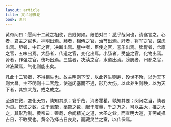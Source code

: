 ```yaml
---
layout: article
title: 灵兰秘典论
book: 素问
---
```


黄帝问曰：愿闻十二藏之相使，贵贱何如。歧伯对曰：悉乎哉问也，请遂言之。心者，君主之官也，神明出焉。肺者，相傅之官，治节出焉。肝者，将军之官，谋虑出焉。胆者，中正之官，决断出焉。膻中者，臣使之官，喜乐出焉。脾胃者，仓廪之官，五味出焉。大肠者，传道之官，变化出焉。小肠者，受盛之官，化物出焉。肾者，作强之官，伎巧出焉。三焦者，决渎之官，水道出焉。膀胱者，州都之官，津液藏焉，气化则能出矣。

凡此十二官者，不得相失也。故主明则下安，以此养生则寿，殁世不殆，以为天下则大昌。主不明则十二官危，使道闭塞而不通，形乃大伤，以此养生则殃，以为天下者，其宗大危，戒之戒之。

至道在微，变化无穷，孰知其原；窘乎哉，消者瞿瞿，孰知其要；闵闵之当，孰者为良。恍惚之数，生于毫氂，毫氂之数，起于度量，千之万之，可以益大，推之大之，其形乃制。黄帝曰：善哉，余闻精光之道，大圣之业，而宣明大道，非斋戒择吉日，不敢受也。黄帝乃择吉日良兆，而藏灵兰之室，以传保焉。

